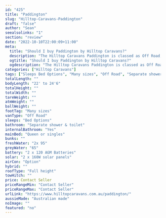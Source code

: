 ```yaml
---
id: "425"
title: "Paddington"
slug: "Hilltop-Caravans-Paddington"
draft: "false"
author: "Sean"
seealsolinks: "1"
section: "review"
date: "2022-10-10T22:00:09+11:00"
meta:
  title: "Should I buy Paddington by Hilltop Caravans?"
  description: "The Hilltop Caravans Paddington is classed as Off Road, and sleeps Bed Options people. It is Australian made and comes in at Many sizes. It generally has Separate shower & toilet."
  ogtitle: "Should I buy Paddington by Hilltop Caravans?"
  ogdescription: "The Hilltop Caravans Paddington is classed as Off Road, and sleeps Bed Options people. It is Australian made and comes in at Many sizes. It generally has Separate shower & toilet."
categories: ["Hilltop Caravans"]
tags: ["Sleeps Bed Options", "Many sizes", "Off Road", "Separate shower & toilet", "Full height", "Price Unknown", "Australian made"]
totalLength: ""
bodyLength: "22' to 24'6"
totalHeight: ""
totalWidth: ""
tareWeight: ""
atmWeight: ""
ballWeight: ""
footTag: "Many sizes"
vanType: "Off Road"
sleeps: "Bed Options"
bathroom: "Separate shower & toilet"
internalBathroom: "Yes"
mainBed: "Queen or singles"
bunks: ""
freshWater: "2x 95"
greyWater: "65"
battery: "2 x 120 AGM Batteries"
solar: "2 x 160W solar panels"
airCon: "Option"
hybrid: ""
roofType: "Full height"
towHitch: ""
price: Contact Seller
priceRangeMin: "Contact Seller"
priceRangeMax: "Contact Seller"
urlLink: "https://www.hilltopcaravans.com.au/paddington/"
aussieMade: "Australian made"
noImage: ""
featured: "no"
---
```


